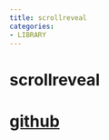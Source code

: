 ```yaml
---
title: scrollreveal
categories: 
- LIBRARY
---
```


# scrollreveal




# [github](https://github.com/jlmakes/scrollreveal)